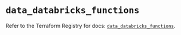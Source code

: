 # `data_databricks_functions`

Refer to the Terraform Registry for docs: [`data_databricks_functions`](https://registry.terraform.io/providers/databricks/databricks/1.88.0/docs/data-sources/functions).
